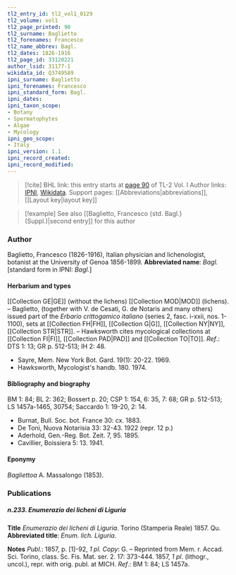 ```yaml
---
tl2_entry_id: tl2_vol1_0129
tl2_volume: vol1
tl2_page_printed: 90
tl2_surname: Baglietto
tl2_forenames: Francesco
tl2_name_abbrev: Bagl.
tl2_dates: 1826-1916
tl2_page_id: 33120221
author_lsid: 31177-1
wikidata_id: Q3749589
ipni_surname: Baglietto
ipni_forenames: Francesco
ipni_standard_form: Bagl.
ipni_dates: 
ipni_taxon_scope: 
- Botany
- Spermatophytes
- Algae
- Mycology
ipni_geo_scope: 
- Italy
ipni_version: 1.1
ipni_record_created: 
ipni_record_modified:
---
```


> [!cite] BHL link: this entry starts at [page 90](https://www.biodiversitylibrary.org/page/33120221) of TL-2 Vol. I
> Author links: [IPNI](https://www.ipni.org/a/31177-1), [Wikidata](https://www.wikidata.org/wiki/Q3749589). Support pages: [[Abbreviations|abbreviations]], [[Layout key|layout key]]

> [!example] See also [[Baglietto, Francesco {std. Bagl.} (Suppl.)|second entry]] for this author

### Author

Baglietto, Francesco (1826-1916), Italian physician and lichenologist, botanist at the University of Genoa 1856-1899. 
**Abbreviated name**: *Bagl.* \[standard form in IPNI: *Bagl.*\]

#### Herbarium and types

[[Collection GE|GE]] (without the lichens) [[Collection MOD|MOD]] (lichens). – Baglietto, (together with V. de Cesati, G. de Notaris and many others) issued part of the *Erbario crittogamico italiano* (series 2, fasc. i-xxii, nos. 1-1100), sets at [[Collection FH|FH]], [[Collection G|G]], [[Collection NY|NY]], [[Collection STR|STR]]. – Hawksworth cites mycological collections at [[Collection FI|FI]], [[Collection PAD|PAD]] and [[Collection TO|TO]].
*Ref*.: DTS 1: 13; GR p. 512-513; IH 2: 48.
- Sayre, Mem. New York Bot. Gard. 19(1): 20-22. 1969.
- Hawksworth, Mycologist's handb. 180. 1974.

#### Bibliography and biography

BM 1: 84; BL 2: 362; Bossert p. 20; CSP 1: 154, 6: 35, 7: 68; GR p. 512-513; LS 1457a-1465, 30754; Saccardo 1: 19-20, 2: 14.
- Burnat, Bull. Soc. bot. France 30: cx. 1883.
- De Toni, Nuova Notarisia 33: 32-43. 1922 (repr. 12 p.)
- Aderhold, Gen.-Reg. Bot. Zeit. 7, 95. 1895.
- Cavillier, Boissiera 5: 13. 1941.

#### Eponymy

*Bagliettoa* A. Massalongo (1853).

### Publications

##### n.233. Enumerazio dei licheni di Liguria

**Title**
*Enumerazio dei licheni di Liguria*. Torino (Stamperia Reale) 1857. Qu.
**Abbreviated title**: *Enum. lich. Liguria*.

**Notes**
*Publ*.: 1857, p. \[1\]-92, *1 pl. Copy*: G. – Reprinted from Mem. r. Accad. Sci. Torino, class. Sc. Fis. Mat. ser. 2. 17: 373-444. 1857, *1 pl*. (lithogr., uncol.), repr. with orig. publ. at MICH.
*Ref*.: BM 1: 84; LS 1457a.

